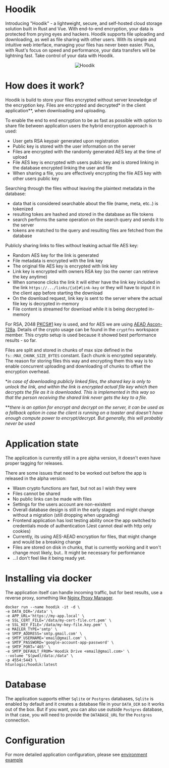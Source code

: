 # Hoodik

Introducing "Hoodik" - a lightweight, secure, and self-hosted cloud storage solution built in Rust and Vue. With end-to-end encryption, your data is protected from prying eyes and hackers. Hoodik supports file uploading and downloading, as well as file sharing with other users. With its simple and intuitive web interface, managing your files has never been easier. Plus, with Rust's focus on speed and performance, your data transfers will be lightning fast. Take control of your data with Hoodik.

<p align="center">
  <img src="./web/public/android-chrome-512x512.png" alt="Hoodik" />
</p>

# How does it work?

Hoodik is build to store your files encrypted without server knowledge of the encryption key. Files are encrypted and decrypted* in the client application**, when downloading and uploading.

To enable the end to end encryption to be as fast as possible with option to share file between application users the hybrid encryption approach is used:
 - User gets RSA keypair generated upon registration
 - Public key is stored with the user information on the server
 - Files are encrypted with the randomly generated AES key at the time of upload
 - File AES key is encrypted with users public key and is stored linking in the database encrypted linking the user and file
 - When sharing a file, you are effectively encrypting the file AES key with other users public key

Searching through the files without leaving the plaintext metadata in the database:
 - data that is considered searchable about the file (name, meta, etc..) is tokenized
 - resulting tokes are hashed and stored in the database as file tokens
 - search performs the same operation on the search query and sends it to the server
 - tokens are matched to the query and resulting files are fetched from the database

Publicly sharing links to files without leaking actual file AES key:
 - Random AES key for the link is generated
 - File metadata is encrypted with the link key
 - The original file AES key is encrypted with link key
 - Link key is encrypted with owners RSA key (so the owner can retrieve the key anytime)
 - When someone clicks the link it will either have the link key included in the link `https://.../links/{id}#link-key` or they will have to input it in the client app before starting the download
 - On the download request, link key is sent to the server where the actual file key is decrypted in-memory
 - File content is streamed for download while it is being decrypted in-memory

For RSA, 2048 [PKCS#1](https://en.wikipedia.org/wiki/PKCS_1) key is used, and for AES we are using [AEAD Ascon-128a](https://ascon.iaik.tugraz.at/).
Details of the crypto usage can be found in the `cryptfns` workspace member.
This crypto setup is used because it showed best performance results - so far.

Files are split and stored in chunks of max size defined in the `fs::MAX_CHUNK_SIZE_BYTES` constant. Each chunk is encrypted separately. The reason for storing files this way and encrypting them this way is to enable concurrent uploading and downloading of chunks to offset the encryption overhead.

**in case of downloading publicly linked files, the shared key is only to unlock the link, and within the link is encrypted actual file key which then decrypts the file as it is downloaded. This is implemented in this way so that the person receiving the shared link never gets the key to a file.*

***there is an option for encrypt and decrypt on the server, it can be used as a fallback option in case the client is running on a toaster and doesn't have enough compute power to encrypt/decrypt. But generally, this will probably never be used*



# Application state

The application is currently still in a pre alpha version, it doesn't even have proper tagging for releases. 

There are some issues that need to be worked out before the app is released in the alpha version:
 - Wasm crypto functions are fast, but not as I wish they were
 - Files cannot be shared
 - No public links can be made with files
 - Settings for the users account are non-existent
 - Overall database design is still in the early stages and might change without a migration (still dropping when upgrading)
 - Frontend application has lost testing ability once the app switched to credentials mode of authentication (Jest cannot deal with http only cookies)
 - Currently, its using AES-AEAD encryption for files, that might change and would be a breaking change
 - Files are stored on disk in chunks, that is currently working and it won't change most likely, but.. It might be necessary for performance
 - ...I don't feel like it being ready yet.

# Installing via docker

The application itself can handle incoming traffic, but for best results, use a reverse proxy, something like [Nginx Proxy Manager](https://nginxproxymanager.com/).

```shell
docker run --name hoodik -it -d \
-e DATA_DIR='/data' \
-e APP_URL='https://my-app.local' \
-e SSL_CERT_FILE='/data/my-cert-file.crt.pem' \
-e SSL_KEY_FILE='/data/my-key-file.key.pem' \
-e MAILER_TYPE='smtp' \
-e SMTP_ADDRESS='smtp.gmail.com' \
-e SMTP_USERNAME='email@gmail.com' \
-e SMTP_PASSWORD='google-account-app-password' \
-e SMTP_PORT='465' \
-e SMTP_DEFAULT_FROM='Hoodik Drive <email@gmail.com>' \
--volume "$(pwd)/data:/data" \
-p 4554:5443 \
htunlogic/hoodik:latest
```

# Database

The application supports either `Sqlite` or `Postgres` databases, `Sqlite` is enabled by default and it creates a database file in your `DATA_DIR` so it works out of the box. But if you want, you can also use outside `Postgres` database, in that case, you will need to provide the `DATABASE_URL` for the `Postgres` connection.

# Configuration

For more detailed application configuration, please see [environment example](./.env.example)